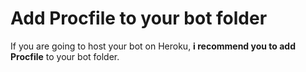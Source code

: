 # Add Procfile to your bot folder
If you are going to host your bot on Heroku, **i recommend you to add Procfile** to your bot folder. 